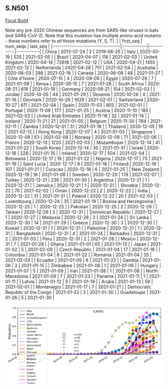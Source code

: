 

## S.N501
[Focal Build](https://nextstrain.org/groups/neherlab/ncov/S.N501)

Note any pre-2020 Chinese sequences are from SARS-like viruses in bats (not SARS-CoV-2).
Note that this mutation has multiple amino-acid mutants - these numbers refer to _all_ these mutations (Y, S, T).
|                                  | first_seq   |   num_seqs | last_seq   |
|:---------------------------------|:------------|-----------:|:-----------|
| China                            | 2013-07-24  |          2 | 2019-06-25 |
| Italy                            | 2020-03-19  |        525 | 2021-02-05 |
| Brazil                           | 2020-04-07  |        116 | 2021-02-03 |
| United Kingdom                   | 2020-04-14  |      72818 | 2021-02-12 |
| USA                              | 2020-04-21  |       1455 | 2021-02-12 |
| Netherlands                      | 2020-04-28  |        751 | 2021-02-04 |
| Australia                        | 2020-06-03  |        298 | 2021-02-16 |
| Canada                           | 2020-06-08  |         48 | 2021-01-27 |
| Côte d'Ivoire                    | 2020-07-15  |          4 | 2020-09-09 |
| Egypt                            | 2020-07-28  |          7 | 2021-01-09 |
| Kenya                            | 2020-08-15  |          7 | 2021-01-28 |
| South Africa                     | 2020-08-21  |        618 | 2021-01-19 |
| Germany                          | 2020-09-21  |        104 | 2021-02-03 |
| Jordan                           | 2020-10-05  |         44 | 2021-01-29 |
| Slovenia                         | 2020-10-26  |          4 | 2021-01-16 |
| Denmark                          | 2020-10-26  |       1629 | 2021-02-01 |
| Switzerland                      | 2020-10-27  |        611 | 2021-02-04 |
| Spain                            | 2020-11-03  |        805 | 2021-02-01 |
| Portugal                         | 2020-11-09  |        177 | 2021-01-25 |
| Austria                          | 2020-11-10  |        185 | 2021-02-02 |
| United Arab Emirates             | 2020-11-16  |         32 | 2021-01-14 |
| Iceland                          | 2020-11-21  |         21 | 2021-01-05 |
| Belgium                          | 2020-11-30  |        784 | 2021-02-11 |
| Zambia                           | 2020-12-01  |         31 | 2021-01-18 |
| Thailand                         | 2020-12-05  |         19 | 2021-02-12 |
| Hong Kong                        | 2020-12-07  |          4 | 2021-01-03 |
| Singapore                        | 2020-12-08  |         53 | 2021-02-08 |
| Norway                           | 2020-12-09  |         71 | 2021-02-06 |
| France                           | 2020-12-13  |       1220 | 2021-02-03 |
| Mozambique                       | 2020-12-14  |         41 | 2021-01-22 |
| South Korea                      | 2020-12-14  |         30 | 2021-01-31 |
| Israel                           | 2020-12-16  |        228 | 2021-01-15 |
| Ireland                          | 2020-12-17  |        504 | 2021-02-04 |
| Botswana                         | 2020-12-17  |         19 | 2021-01-22 |
| Nigeria                          | 2020-12-17  |         73 | 2021-01-19 |
| Saint Lucia                      | 2020-12-17  |          9 | 2021-01-18 |
| Finland                          | 2020-12-18  |        107 | 2021-01-21 |
| Curacao                          | 2020-12-18  |          6 | 2021-01-25 |
| New Zealand                      | 2020-12-19  |         18 | 2021-01-08 |
| Sweden                           | 2020-12-20  |        178 | 2021-02-07 |
| Turkey                           | 2020-12-21  |        239 | 2021-01-30 |
| Argentina                        | 2020-12-21  |          1 | 2020-12-21 |
| Jamaica                          | 2020-12-21  |          1 | 2020-12-21 |
| Slovakia                         | 2020-12-22  |         70 | 2021-02-02 |
| Oman                             | 2020-12-22  |          2 | 2020-12-22 |
| India                            | 2020-12-22  |         31 | 2021-01-31 |
| Poland                           | 2020-12-22  |         20 | 2021-02-03 |
| Luxembourg                       | 2020-12-24  |         35 | 2021-01-19 |
| Bosnia and Herzegovina           | 2020-12-25  |          1 | 2020-12-25 |
| Pakistan                         | 2020-12-25  |          2 | 2020-12-28 |
| Taiwan                           | 2020-12-26  |          2 | 2020-12-31 |
| Dominican Republic               | 2020-12-27  |          1 | 2020-12-27 |
| Malaysia                         | 2020-12-28  |          2 | 2021-01-24 |
| Sri Lanka                        | 2020-12-30  |         14 | 2021-01-29 |
| Greece                           | 2020-12-30  |          3 | 2020-12-30 |
| Kuwait                           | 2020-12-31  |          1 | 2020-12-31 |
| Palestine                        | 2020-12-31  |          1 | 2020-12-31 |
| Bangladesh                       | 2020-12-31  |          4 | 2021-01-24 |
| Barbados                         | 2020-12-31  |          2 | 2021-01-03 |
| Peru                             | 2020-12-31  |          2 | 2021-01-28 |
| Mexico                           | 2020-12-31  |          7 | 2021-01-28 |
| Ghana                            | 2021-01-01  |         65 | 2021-01-13 |
| Japan                            | 2021-01-02  |          5 | 2021-02-09 |
| Czech Republic                   | 2021-01-04  |         17 | 2021-01-18 |
| Colombia                         | 2021-01-04  |          6 | 2021-01-22 |
| Romania                          | 2021-01-04  |         35 | 2021-02-03 |
| Ecuador                          | 2021-01-05  |          6 | 2021-01-22 |
| Gambia                           | 2021-01-06  |          2 | 2021-01-15 |
| Zimbabwe                         | 2021-01-06  |          1 | 2021-01-06 |
| Hungary                          | 2021-01-07  |          5 | 2021-01-09 |
| Iran                             | 2021-01-08  |          1 | 2021-01-08 |
| North Macedonia                  | 2021-01-09  |          7 | 2021-01-23 |
| Panama                           | 2021-01-11  |          1 | 2021-01-11 |
| Latvia                           | 2021-01-12  |          5 | 2021-01-19 |
| Aruba                            | 2021-01-13  |         59 | 2021-02-01 |
| Montenegro                       | 2021-01-17  |          7 | 2021-01-21 |
| Democratic Republic of the Congo | 2021-01-22  |          3 | 2021-01-30 |
| Guadeloupe                       | 2021-01-26  |          5 | 2021-01-30 |

![Overall trends S.N501](/overall_trends_figures/overall_trends_S.N501.png)